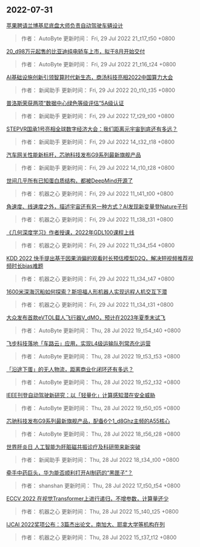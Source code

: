 
## 2022-07-31

 [苹果聘请兰博基尼底盘大师负责自动驾驶车辆设计](https://www.jiqizhixin.com/articles/2022-07-29-11)

> 作者： AutoByte  更新时间： Fri, 29 Jul 2022 21_t17_t50 +0800

 [20_d98万元起售的比亚迪纯电轿车上市，拟于8月开始交付](https://www.jiqizhixin.com/articles/2022-07-29-10)

> 作者： AutoByte  更新时间： Fri, 29 Jul 2022 21_t16_t24 +0800

 [AI基础设施创新引领智算时代新生态，商汤科技亮相2022中国算力大会](https://www.jiqizhixin.com/articles/2022-07-29-9)

> 作者： 新闻助手  更新时间： Fri, 29 Jul 2022 20_t10_t35 +0800

 [普洛斯荣获两项“数据中心绿色等级评估”5A级认证](https://www.jiqizhixin.com/articles/2022-07-29-12)

> 作者： 新闻助手  更新时间： Fri, 29 Jul 2022 17_t29_t00 +0800

 [STEPVR国承1号亮相全球数字经济大会：我们距离元宇宙到底还有多远？](https://www.jiqizhixin.com/articles/2022-07-29-8)

> 作者： 新闻助手  更新时间： Fri, 29 Jul 2022 14_t32_t18 +0800

 [汽车网关性能新标杆，芯驰科技发布G9系列最新旗舰产品](https://www.jiqizhixin.com/articles/2022-07-29-7)

> 作者： 新闻助手  更新时间： Fri, 29 Jul 2022 14_t10_t28 +0800

 [世间几乎所有已知蛋白质结构，都被DeepMind开源了](https://www.jiqizhixin.com/articles/2022-07-29-6)

> 作者： 机器之心  更新时间： Fri, 29 Jul 2022 11_t41_t00 +0800

 [角速度、线速度之外，描述宇宙还有另一种方式？AI发现新变量登Nature子刊](https://www.jiqizhixin.com/articles/2022-07-29-5)

> 作者： 机器之心  更新时间： Fri, 29 Jul 2022 11_t38_t31 +0800

 [《几何深度学习》作者授课，2022年GDL100课程上线](https://www.jiqizhixin.com/articles/2022-07-29-3)

> 作者： 机器之心  更新时间： Fri, 29 Jul 2022 11_t34_t54 +0800

 [KDD 2022   快手提出基于因果消偏的观看时长预估模型D2Q，解决短视频推荐视频时长bias难题](https://www.jiqizhixin.com/articles/2022-07-29-2)

> 作者： 机器之心  更新时间： Fri, 29 Jul 2022 11_t34_t47 +0800

 [1600米深海沉船如何探索？斯坦福人形机器人实现远程人机交互下潜](https://www.jiqizhixin.com/articles/2022-07-29)

> 作者： 机器之心  更新时间： Fri, 29 Jul 2022 11_t34_t31 +0800

 [大众发布首款eVTOL载人飞行器V_dMO，预计在2023年夏季末试飞](https://www.jiqizhixin.com/articles/2022-07-28-22)

> 作者： AutoByte  更新时间： Thu, 28 Jul 2022 19_t54_t40 +0800

 [飞步科技落地「车路云」应用，实现L4级运输队列常态化运营](https://www.jiqizhixin.com/articles/2022-07-28-21)

> 作者： AutoByte  更新时间： Thu, 28 Jul 2022 19_t53_t53 +0800

 [「沿途下蛋」的无人物流，距离商业化闭环还有多远？](https://www.jiqizhixin.com/articles/2022-07-28-20)

> 作者： AutoByte  更新时间： Thu, 28 Jul 2022 19_t52_t32 +0800

 [IEEE刊登自动驾驶新研究：以「轻量化」计算感知潜在安全威胁](https://www.jiqizhixin.com/articles/2022-07-28-19)

> 作者： AutoByte  更新时间： Thu, 28 Jul 2022 19_t50_t05 +0800

 [芯驰科技发布G9系列最新旗舰产品，配备6个1_d8Ghz主频的A55核心](https://www.jiqizhixin.com/articles/2022-07-28-18)

> 作者： AutoByte  更新时间： Thu, 28 Jul 2022 18_t56_t28 +0800

 [世界肝炎日   人工智能为肝脏磁共振诊疗及科研带来新突破](https://www.jiqizhixin.com/articles/2022-07-28-17)

> 作者： 新闻助手  更新时间： Thu, 28 Jul 2022 18_t34_t00 +0800

 [牵手中药巨头，华为能否顺利打开AI制药的“黑匣子”？](https://www.jiqizhixin.com/articles/2022-07-28-16)

> 作者： shanshan  更新时间： Thu, 28 Jul 2022 17_t50_t54 +0800

 [ECCV 2022   在视觉Transformer上进行递归，不增参数，计算量还少](https://www.jiqizhixin.com/articles/2022-07-28-15)

> 作者： 机器之心  更新时间： Thu, 28 Jul 2022 15_t40_t25 +0800

 [IJCAI 2022奖项公布：3篇杰出论文，南加大、耶拿大学等机构在列](https://www.jiqizhixin.com/articles/2022-07-28-14)

> 作者： 机器之心  更新时间： Thu, 28 Jul 2022 15_t37_t12 +0800
